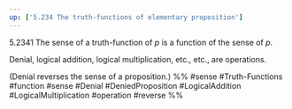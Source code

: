 ```yaml
---
up: ['5.234 The truth-functions of elementary proposition']
---
```

5.2341 The sense of a truth-function of $p$ is a function of the sense of $p$.

Denial, logical addition, logical multiplication, etc., etc., are operations.

(Denial reverses the sense of a proposition.)
%%
#sense #Truth-Functions #function #sense #Denial #DeniedProposition #LogicalAddition #LogicalMultiplication #operation #reverse %%